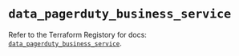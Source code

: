 # `data_pagerduty_business_service`

Refer to the Terraform Registory for docs: [`data_pagerduty_business_service`](https://registry.terraform.io/providers/pagerduty/pagerduty/3.1.0/docs/data-sources/business_service).

